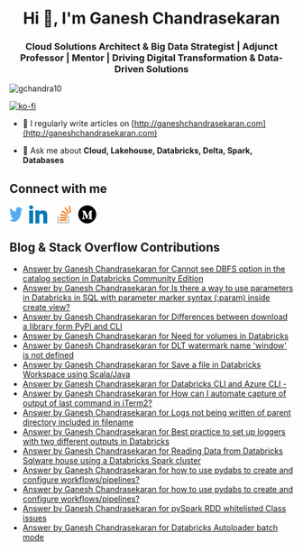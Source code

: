 <h1 align="center">Hi 👋, I'm Ganesh Chandrasekaran</h1>
<h3 align="center">Cloud Solutions Architect & Big Data Strategist | Adjunct Professor | Mentor | Driving Digital Transformation & Data-Driven Solutions</h3>

<p align="left"> <img src="https://komarev.com/ghpvc/?username=gchandra10&label=Profile%20views&color=0e75b6&style=flat" alt="gchandra10" /> </p>

[![ko-fi](https://ko-fi.com/img/githubbutton_sm.svg)](https://ko-fi.com/R5R1FEPR0)

- 📝 I regularly write articles on [http://ganeshchandrasekaran.com](http://ganeshchandrasekaran.com)

- 💬 Ask me about **Cloud, Lakehouse, Databricks, Delta, Spark, Databases**

## Connect with me

<p align="left">
<a href="https://twitter.com/gchandra" target="blank"><img align="center" src="images/twitter.png" alt="gchandra" height="32" width="23" /></a>&nbsp;&nbsp;
<a href="https://linkedin.com/in/ganeshchandra" target="blank"><img align="center" src="images/linkedin.png" alt="gchandra" height="32" width="32" /></a>&nbsp;&nbsp;
<a href="https://stackoverflow.com/users/11086515/ganesh-chandrasekaran" target="blank"><img align="center" src="images/stackoverflow.png" alt="ganesh-chandrasekaran" height="32" width="32" /></a>&nbsp;&nbsp;
<a href="https://medium.com/@gchandra" target="blank"><img align="center" src="images/medium.png" alt="@gchandra" height="32" width="32" /></a>&nbsp;&nbsp;
</p>

## Blog & Stack Overflow Contributions
<!-- BLOG-POST-LIST:START -->
- [Answer by Ganesh Chandrasekaran for Cannot see DBFS option in the catalog section in Databricks Community Edition](https://stackoverflow.com/questions/79099778/cannot-see-dbfs-option-in-the-catalog-section-in-databricks-community-edition/79100282#79100282)
- [Answer by Ganesh Chandrasekaran for Is there a way to use parameters in Databricks in SQL with parameter marker syntax &lpar;:param&rpar; inside create view?](https://stackoverflow.com/questions/79035989/is-there-a-way-to-use-parameters-in-databricks-in-sql-with-parameter-marker-synt/79036755#79036755)
- [Answer by Ganesh Chandrasekaran for Differences between download a library form PyPi and CLI](https://stackoverflow.com/questions/79032907/differences-between-download-a-library-form-pypi-and-cli/79032938#79032938)
- [Answer by Ganesh Chandrasekaran for Need for volumes in Databricks](https://stackoverflow.com/questions/79018635/need-for-volumes-in-databricks/79031507#79031507)
- [Answer by Ganesh Chandrasekaran for DLT watermark name &#39;window&#39; is not defined](https://stackoverflow.com/questions/78899032/dlt-watermark-name-window-is-not-defined/79014821#79014821)
- [Answer by Ganesh Chandrasekaran for Save a file in Databricks Workspace using Scala/Java](https://stackoverflow.com/questions/78990628/save-a-file-in-databricks-workspace-using-scala-java/78991915#78991915)
- [Answer by Ganesh Chandrasekaran for Databricks CLI and Azure CLI -](https://stackoverflow.com/questions/78983569/databricks-cli-and-azure-cli/78990420#78990420)
- [Answer by Ganesh Chandrasekaran for How can I automate capture of output of last command in iTerm2?](https://stackoverflow.com/questions/78987451/how-can-i-automate-capture-of-output-of-last-command-in-iterm2/78987471#78987471)
- [Answer by Ganesh Chandrasekaran for Logs not being written of parent directory included in filename](https://stackoverflow.com/questions/78979109/logs-not-being-written-of-parent-directory-included-in-filename/78982287#78982287)
- [Answer by Ganesh Chandrasekaran for Best practice to set up loggers with two different outputs in Databricks](https://stackoverflow.com/questions/78978260/best-practice-to-set-up-loggers-with-two-different-outputs-in-databricks/78978323#78978323)
- [Answer by Ganesh Chandrasekaran for Reading Data from Databricks Sqlware house using a Databricks Spark cluster](https://stackoverflow.com/questions/78951339/reading-data-from-databricks-sqlware-house-using-a-databricks-spark-cluster/78952233#78952233)
- [Answer by Ganesh Chandrasekaran for how to use pydabs to create and configure workflows/pipelines?](https://stackoverflow.com/questions/78949053/how-to-use-pydabs-to-create-and-configure-workflows-pipelines/78949456#78949456)
- [Answer by Ganesh Chandrasekaran for how to use pydabs to create and configure workflows/pipelines?](https://stackoverflow.com/questions/78949053/how-to-use-pydabs-to-create-and-configure-workflows-pipelines/78949096#78949096)
- [Answer by Ganesh Chandrasekaran for pySpark RDD whitelisted Class issues](https://stackoverflow.com/questions/78918741/pyspark-rdd-whitelisted-class-issues/78918778#78918778)
- [Answer by Ganesh Chandrasekaran for Databricks Autoloader batch mode](https://stackoverflow.com/questions/78914546/databricks-autoloader-batch-mode/78915954#78915954)
<!-- BLOG-POST-LIST:END -->
